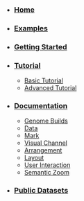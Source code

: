 * ### [Home](https://github.com/gosling-lang/gosling.js/wiki)
* ### [Examples]()
* ### [Getting Started](https://github.com/gosling-lang/gosling.js/wiki/Getting-Started)
* ### [Tutorial](https://github.com/gosling-lang/gosling.js/wiki/Tutorial)
  * [Basic Tutorial](https://github.com/gosling-lang/gosling.js/wiki/Tutorial)
  * [Advanced Tutorial](https://github.com/gosling-lang/gosling.js/wiki/Advanced-Tutorial)
* ### [Documentation](https://github.com/gosling-lang/gosling.js/wiki/Documentation)
  * [Genome Builds](https://github.com/gosling-lang/gosling.js/wiki/Genome-Builds)
  * [Data](https://github.com/gosling-lang/gosling.js/wiki/Data)
  * [Mark](https://github.com/gosling-lang/gosling.js/wiki/Mark)
  * [Visual Channel](https://github.com/gosling-lang/gosling.js/wiki/Visual-Channel)
  * [Arrangement](https://github.com/gosling-lang/gosling.js/wiki/Arrangement)
  * [Layout](https://github.com/gosling-lang/gosling.js/wiki/Layout)
  * [User Interaction](https://github.com/gosling-lang/gosling.js/wiki/User-Interaction)
  * [Semantic Zoom](https://github.com/gosling-lang/gosling.js/wiki/Semantic-Zoom)
* ### [Public Datasets](https://github.com/gosling-lang/gosling.js/wiki/Public-Datasets)
<!-- * [FAQ]() -->
<!--Which one is better?..-->
<!--
* [Home](https://github.com/gosling-lang/gosling.js/wiki)
* [Examples]()
* [Getting Started](https://github.com/gosling-lang/gosling.js/wiki/Getting-Started)
* [Tutorial](https://github.com/gosling-lang/gosling.js/wiki/Tutorial)
  * [Basic Tutorial](https://github.com/gosling-lang/gosling.js/wiki/Tutorial)
  * [Advanced Tutorial](https://github.com/gosling-lang/gosling.js/wiki/Advanced_Tutorial)
* [Documentation](https://github.com/gosling-lang/gosling.js/wiki/Documentation)
  * [Genome Builds](https://github.com/gosling-lang/gosling.js/wiki/Genome-Builds)
  * [Data](https://github.com/gosling-lang/gosling.js/wiki/Data)
  * [Mark](https://github.com/gosling-lang/gosling.js/wiki/Mark)
  * [Visual Channel](https://github.com/gosling-lang/gosling.js/wiki/Visual-Channel)
  * [Arrangement](https://github.com/gosling-lang/gosling.js/wiki/Arrangement)
  * [Layout](https://github.com/gosling-lang/gosling.js/wiki/Layout)
  * [User Interaction](https://github.com/gosling-lang/gosling.js/wiki/User-Interaction)
  * [Semantic Zoom](https://github.com/gosling-lang/gosling.js/wiki/Semantic-Zoom)
* ### [Public Datasets](https://github.com/gosling-lang/gosling.js/wiki/Public-Datasets)
-->
<!-- * [FAQ]() -->